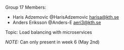 Group 17
Members:
- Haris Adzemovic @HarisAdzemovic harisa@kth.se
- Anders Eriksson @Anders-E aeri3@kth.se

Topic:
Load balancing with microservices

*NOTE:* Can only present in week 6 (May 2nd)
